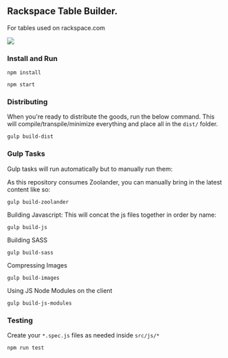 ## Rackspace Table Builder.
For tables used on rackspace.com

![](rs-table-builder.gif)

### Install and Run
```
npm install
```
```
npm start
```

### Distributing
When you're ready to distribute the goods, run the below command. This will compile/transpile/minimize everything and place all in the ```dist/``` folder.
```
gulp build-dist
```

### Gulp Tasks
Gulp tasks will run automatically but to manually run them:

As this repository consumes Zoolander, you can manually bring in the latest content like so:
```
gulp build-zoolander
```

Building Javascript: This will concat the js files together in order by name:
```
gulp build-js
```

Building SASS
```
gulp build-sass
```

Compressing Images
```
gulp build-images
```

Using JS Node Modules on the client
```
gulp build-js-modules
```

### Testing
Create your ```*.spec.js``` files as needed inside ```src/js/*```
```
npm run test
```
